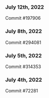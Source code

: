 ### July 12th, 2022

Commit #197906

### July 8th, 2022

Commit #294081

### July 5th, 2022

Commit #314353


### July 4th, 2022

Commit #72281
